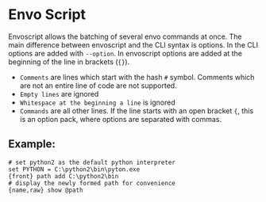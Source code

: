 # Envo Script

Envoscript allows the batching of several envo commands at once. The main difference between envoscript and the CLI syntax is options. In the CLI options are added with `--option`. In envoscript options are added at the beginning of the line in brackets (`{}`).

* `Comments` are lines which start with the hash `#` symbol. Comments which are not an entire line of code are not supported.
* `Empty lines` are ignored
* `Whitespace at the beginning a line` is ignored
* `Commands` are all other lines. If the line starts with an open bracket `{`, this is an option pack, where options are separated with commas.

## Example:

```
# set python2 as the default python interpreter
set PYTHON = C:\python2\bin\pyton.exe
{front} path add C:\python2\bin
# display the newly formed path for convenience
{name,raw} show @path
```
